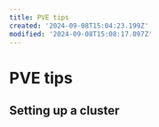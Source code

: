 ```yaml
---
title: PVE tips
created: '2024-09-08T15:04:23.199Z'
modified: '2024-09-08T15:08:17.097Z'
---
```


# PVE tips

## Setting up a cluster
